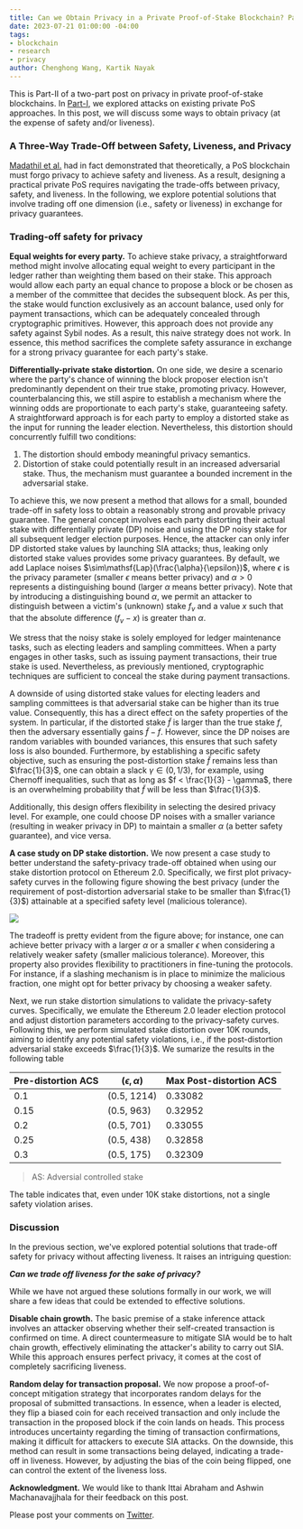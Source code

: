 ```yaml
---
title: Can we Obtain Privacy in a Private Proof-of-Stake Blockchain? Part-II
date: 2023-07-21 01:00:00 -04:00
tags:
- blockchain
- research
- privacy
author: Chenghong Wang, Kartik Nayak
---
```


This is Part-II of a two-part post on privacy in private proof-of-stake blockchains. In [Part-I](https://decentralizedthoughts.github.io/2023-07-21-ppos1/), we explored attacks on existing private PoS approaches. In this post, we will discuss some ways to obtain privacy (at the expense of safety and/or liveness).

### A Three-Way Trade-Off between Safety, Liveness, and Privacy
[Madathil et al.](https://eprint.iacr.org/2021/409.pdf) had in fact demonstrated that theoretically, a PoS blockchain must forgo privacy to achieve safety and liveness. As a result, designing a practical private PoS requires navigating the trade-offs between privacy, safety, and liveness. In the following, we explore potential solutions that involve trading off one dimension (i.e., safety or liveness) in exchange for privacy guarantees.

### Trading-off safety for privacy
**Equal weights for every party.** To achieve stake privacy, a straightforward method might involve allocating equal weight to every participant in the ledger rather than weighting them based on their stake. This approach would allow each party an equal chance to propose a block or be chosen as a member of the committee that decides the subsequent block. As per this, the stake would function exclusively as an account balance, used only for payment transactions, which can be adequately concealed through cryptographic primitives. However, this approach does not provide any safety against Sybil nodes. As a result, this naive strategy does not work. In essence, this method sacrifices the complete safety assurance in exchange for a strong privacy guarantee for each party's stake.

**Differentially-private stake distortion.** On one side, we desire a scenario where the party's chance of winning the block proposer election isn't predominantly dependent on their true stake, promoting privacy. However, counterbalancing this, we still aspire to establish a mechanism where the winning odds are proportionate to each party's stake, guaranteeing safety. A straightforward approach is for each party to employ a distorted stake as the input for running the leader election. Nevertheless, this distortion should concurrently fulfill two conditions:

1. The distortion should embody meaningful privacy semantics.
2. Distortion of stake could potentially result in an increased adversarial stake. Thus, the mechanism must guarantee a bounded increment in the adversarial stake.


To achieve this, we now present a method that allows for a small, bounded trade-off in safety loss to obtain a reasonably strong and provable privacy guarantee. The general concept involves each party distorting their actual stake with differentially private (DP) noise and using the DP noisy stake for all subsequent ledger election purposes. Hence, the attacker can only infer DP distorted stake values by launching SIA attacks; thus, leaking only distorted stake values provides some privacy guarantees. By default, we add Laplace noises $\sim\mathsf{Lap}(\frac{\alpha}{\epsilon})$, where $\epsilon$ is the privacy parameter (smaller $\epsilon$ means better privacy) and $\alpha > 0$ represents a distinguishing bound (larger $\alpha$ means better privacy). Note that by introducing a distinguishing bound $\alpha$, we permit an attacker to distinguish between a victim's (unknown) stake $f_v$ and a value $x$ such that that the absolute difference $(f_v - x)$ is greater than $\alpha$. 


We stress that the noisy stake is solely employed for ledger maintenance tasks, such as electing leaders and sampling committees. When a party engages in other tasks, such as issuing payment transactions, their true stake is used. Nevertheless, as previously mentioned, cryptographic techniques are sufficient to conceal the stake during payment transactions.

A downside of using distorted stake values for electing leaders and sampling committees is that adversarial stake can be higher than its true value. Consequently, this has a direct effect on the safety properties of the system. In particular, if the distorted stake $\tilde{f}$ is larger than the true stake $f$, then the adversary essentially gains $\tilde{f} - f$. However, since the DP noises are random variables with bounded variances, this ensures that such safety loss is also bounded. Furthermore, by establishing a specific safety objective, such as ensuring the post-distortion stake $\tilde{f}$ remains less than $\frac{1}{3}$, one can obtain a slack $\gamma \in (0,1/3)$, for example, using Chernoff inequalities, such that as long as $f < \frac{1}{3} - \gamma$, there is an overwhelming probability that $\tilde{f}$ will be less than $\frac{1}{3}$. 

Additionally, this design offers flexibility in selecting the desired privacy level. For example, one could choose DP noises with a smaller variance (resulting in weaker privacy in DP) to maintain a smaller $\alpha$ (a better safety guarantee), and vice versa.

**A case study on DP stake distortion.** We now present a case study to better understand the safety-privacy trade-off obtained when using our stake distortion protocol on Ethereum 2.0. Specifically, we first plot privacy-safety curves in the following figure showing the best privacy (under the requirement of post-distortion adversarial stake to be smaller than $\frac{1}{3}$) attainable at a specified safety level (malicious tolerance).

![](https://hackmd.io/_uploads/BJ-dGDIuh.png)

The tradeoff is pretty evident from the figure above; for instance, one can achieve better privacy with a larger $\alpha$ or a smaller $\epsilon$ when considering a relatively weaker safety (smaller malicious tolerance). Moreover, this property also provides flexibility to practitioners in fine-tuning the protocols. For instance, if a slashing mechanism is in place to minimize the malicious fraction, one might opt for better privacy by choosing a weaker safety.


Next, we run stake distortion simulations to validate the privacy-safety curves. Specifically, we emulate the Ethereum 2.0 leader election protocol and adjust distortion parameters according to the privacy-safety curves. Following this, we perform simulated stake distortion over 10K rounds, aiming to identify any potential safety violations, i.e., if the post-distortion adversarial stake exceeds $\frac{1}{3}$. We sumarize the results in the following table



| Pre-distortion ACS      | $(\epsilon, \alpha)$ | Max Post-distortion ACS | 
| -------- | -------- | -------- |
| 0.1     | (0.5, 1214)    | 0.33082     |
| 0.15     | (0.5, 963)     | 0.32952     |
| 0.2     | (0.5, 701)     | 0.33055     |
| 0.25     | (0.5, 438)     | 0.32858     |
| 0.3     | (0.5, 175)     | 0.32309     |

>AS: Adversial controlled stake

The table indicates that, even under 10K stake distortions, not a single safety violation arises.

### Discussion

In the previous section, we've explored potential solutions that trade-off safety for privacy without affecting liveness. It raises an intriguing question: 

***Can we trade off liveness for the sake of privacy?***

While we have not argued these solutions formally in our work, we will share a few ideas that could be extended to effective solutions.


**Disable chain growth.** The basic premise of a stake inference attack involves an attacker observing whether their self-created transaction is confirmed on time. A direct countermeasure to mitigate SIA would be to halt chain growth, effectively eliminating the attacker's ability to carry out SIA. While this approach ensures perfect privacy, it comes at the cost of completely sacrificing liveness.

**Random delay for transaction proposal.** We now propose a proof-of-concept mitigation strategy that incorporates random delays for the proposal of submitted transactions. In essence, when a leader is elected, they flip a biased coin for each received transaction and only include the transaction in the proposed block if the coin lands on heads. This process introduces uncertainty regarding the timing of transaction confirmations, making it difficult for attackers to execute SIA attacks. On the downside, this method can result in some transactions being delayed, indicating a trade-off in liveness. However, by adjusting the bias of the coin being flipped, one can control the extent of the liveness loss.

**Acknowledgment.** We would like to thank Ittai Abraham and Ashwin Machanavajjhala for their feedback on this post.

Please post your comments on [Twitter]().
